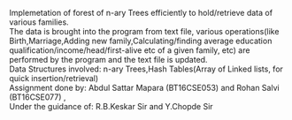 Implemetation of forest of n-ary Trees efficiently to hold/retrieve data of various families.
<br />
The data is brought into the program from text file, various operations(like Birth,Marriage,Adding new family,Calculating/finding average education qualification/income/head/first-alive etc of a given family, etc) are performed by the program and the text file is updated.
<br />
Data Structures involved: n-ary Trees,Hash Tables(Array of Linked lists, for quick insertion/retrieval)<br />
Assignment done by:  Abdul Sattar Mapara (BT16CSE053) and Rohan Salvi (BT16CSE077) ,<br />
Under the guidance of: R.B.Keskar Sir and Y.Chopde Sir
